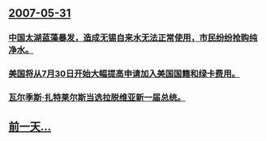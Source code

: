 ## [2007-05-31](/zh/news/2007/05/31/index.md)

### [中国太湖蓝藻暴发，造成无锡自来水无法正常使用，市民纷纷抢购纯净水。](/zh/news/2007/05/31/中国太湖蓝藻暴发-造成无锡自来水无法正常使用-市民纷纷抢购纯净水.md)
### [美国将从7月30日开始大幅提高申请加入美国国籍和绿卡费用。](/zh/news/2007/05/31/美国将从7月30日开始大幅提高申请加入美国国籍和绿卡费用.md)
### [瓦尔季斯·扎特莱尔斯当选拉脱维亚新一届总统。](/zh/news/2007/05/31/瓦尔季斯-扎特莱尔斯当选拉脱维亚新一届总统.md)
## [前一天...](/zh/news/2007/05/30/index.md)

